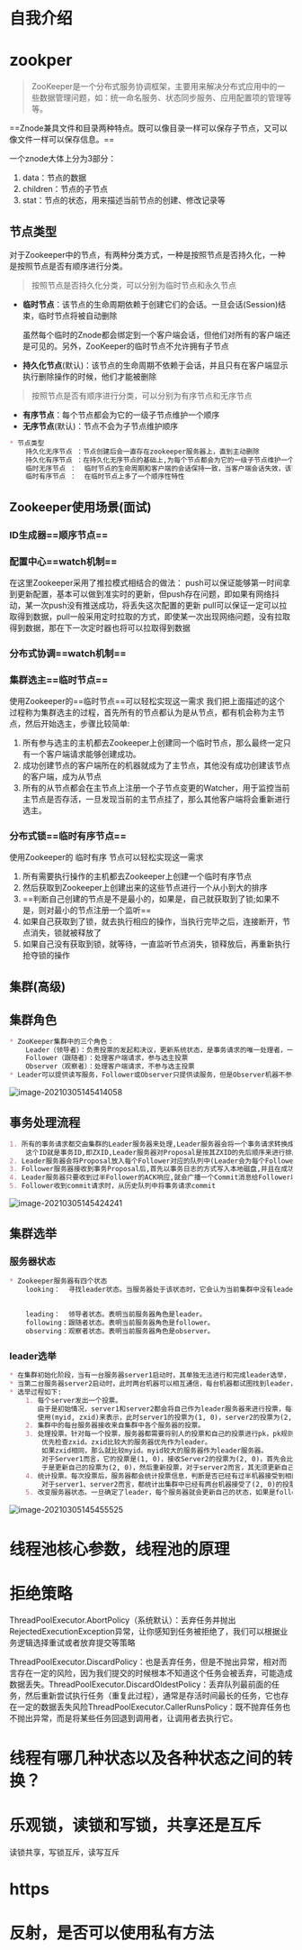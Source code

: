# 自我介绍

# zookper

> ZooKeeper是一个分布式服务协调框架，主要用来解决分布式应用中的一些数据管理问题，如：统一命名服务、状态同步服务、应用配置项的管理等等。

==Znode兼具文件和目录两种特点。既可以像目录一样可以保存子节点，又可以像文件一样可以保存信息。==

一个znode大体上分为3部分：

1. data：节点的数据
2. children：节点的子节点
3. stat：节点的状态，用来描述当前节点的创建、修改记录等

## 节点类型

对于Zookeeper中的节点，有两种分类方式，一种是按照节点是否持久化，一种是按照节点是否有顺序进行分类。

> 按照节点是否持久化分类，可以分别为临时节点和永久节点

- **临时节点**：该节点的生命周期依赖于创建它们的会话。一旦会话(Session)结束，临时节点将被自动删除

  虽然每个临时的Znode都会绑定到一个客户端会话，但他们对所有的客户端还是可见的。另外，ZooKeeper的临时节点不允许拥有子节点

- **持久化节点**(默认)：该节点的生命周期不依赖于会话，并且只有在客户端显示执行删除操作的时候，他们才能被删除

> 按照节点是否有顺序进行分类，可以分别为有序节点和无序节点

- **有序节点**：每个节点都会为它的一级子节点维护一个顺序
- **无序节点**(默认)：节点不会为子节点维护顺序

~~~markdown
* 节点类型
	持久化无序节点 ：节点创建后会一直存在zookeeper服务器上，直到主动删除
	持久化有序节点 ：在持久化无序节点的基础上,为每个节点都会为它的一级子节点维护一个顺序
	临时无序节点 ：  临时节点的生命周期和客户端的会话保持一致，当客户端会话失效，该节点自动清理
	临时有序节点 ：  在临时节点上多了一个顺序性特性
~~~

## Zookeeper使用场景(面试)

### ID生成器==顺序节点==

### 配置中心==watch机制==

在这里Zookeeper采用了推拉模式相结合的做法：
    	push可以保证能够第一时间拿到更新配置，基本可以做到准实时的更新，但push存在问题，即如果有网络抖动，某一次push没有推送成功，将丢失这次配置的更新
    	pull可以保证一定可以拉取得到数据，pull一般采用定时拉取的方式，即使某一次出现网络问题，没有拉取得到数据，那在下一次定时器也将可以拉取得到数据

### 分布式协调==watch机制==

### 集群选主==临时节点==

使用Zookeeper的==临时节点==可以轻松实现这一需求
我们把上面描述的这个过程称为集群选主的过程，首先所有的节点都认为是从节点，都有机会称为主节点，然后开始选主，步骤比较简单:

1. 所有参与选主的主机都去Zookeeper上创建同一个临时节点，那么最终一定只有一个客户端请求能够创建成功。
2. 成功创建节点的客户端所在的机器就成为了主节点，其他没有成功创建该节点的客户端，成为从节点
3. 所有的从节点都会在主节点上注册一个子节点变更的Watcher，用于监控当前主节点是否存活，一旦发现当前的主节点挂了，那么其他客户端将会重新进行选主。

### 分布式锁==临时有序节点==

使用Zookeeper的   临时有序   节点可以轻松实现这一需求

1. 所有需要执行操作的主机都去Zookeeper上创建一个临时有序节点
2. 然后获取到Zookeeper上创建出来的这些节点进行一个从小到大的排序
3. ==判断自己创建的节点是不是最小的，如果是，自己就获取到了锁;如果不是，则对最小的节点注册一个监听==
4. 如果自己获取到了锁，就去执行相应的操作，当执行完毕之后，连接断开，节点消失，锁就被释放了
5. 如果自己没有获取到锁，就等待，一直监听节点消失，锁释放后，再重新执行抢夺锁的操作

## 集群(高级)

## 集群角色

~~~markdown
* ZooKeeper集群中的三个角色：
	Leader（领导者）：负责投票的发起和决议，更新系统状态，是事务请求的唯一处理者，一个ZooKeeper同一时刻只会有一个Leader
	Follower（跟随者）：处理客户端请求，参与选主投票
	Observer（观察者）：处理客户端请求，不参与选主投票
* Leader可以提供读写服务，Follower或Observer只提供读服务，但是Observer机器不参与Leader选举，也不参与写操作的『过半写成功』策略
~~~

![image-20210305145414058](assets/image-20210305145414058.png)

## 事务处理流程

~~~markdown
1. 所有的事务请求都交由集群的Leader服务器来处理,Leader服务器会将一个事务请求转换成一个Proposal(提议),并为其生成一个全局递增的唯一ID,
    这个ID就是事务ID,即ZXID,Leader服务器对Proposal是按其ZXID的先后顺序来进行排序和处理的。
2. Leader服务器会将Proposal放入每个Follower对应的队列中(Leader会为每个Follower分配一个单独的队列),并以FIFO的方式发送给Follower服务器。
3. Follower服务器接收到事务Proposal后,首先以事务日志的方式写入本地磁盘,并且在成功后返回Leader服务器一个ACK响应。
4. Leader服务器只要收到过半Follower的ACK响应,就会广播一个Commit消息给Follower以通知其进行Proposal的提交,同时Leader自身也会完成Proposal的提交。
5. Follower收到commit请求时，从历史队列中将事务请求commit
~~~

![image-20210305145424241](assets/image-20210305145424241.png)

## 集群选举

### 服务器状态

~~~markdown
* Zookeeper服务器有四个状态
	looking：  寻找leader状态。当服务器处于该状态时，它会认为当前集群中没有leader，因此需要进入leader选举状态。
	
	
	leading：  领导者状态。表明当前服务器角色是leader。
	following：跟随者状态。表明当前服务器角色是follower。
	observing：观察者状态。表明当前服务器角色是observer。
~~~

### leader选举

~~~markdown
* 在集群初始化阶段，当有一台服务器server1启动时，其单独无法进行和完成leader选举，
* 当第二台服务器server2启动时，此时两台机器可以相互通信，每台机器都试图找到leader，于是进入leader选举过程。 
* 选举过程如下:
	1. 每个server发出一个投票。
	   由于是初始情况，server1和server2都会将自己作为leader服务器来进行投票，每次投票会包含所推举的服务器的myid和zxid，
	   使用(myid, zxid)来表示，此时server1的投票为(1, 0)，server2的投票为(2, 0)，然后各自将这个投票发给集群中其他机器。
	2. 集群中的每台服务器接收来自集群中各个服务器的投票。
	3. 处理投票。针对每一个投票，服务器都需要将别人的投票和自己的投票进行pk，pk规则如下:
		优先检查zxid。zxid比较大的服务器优先作为leader。
		如果zxid相同，那么就比较myid。myid较大的服务器作为leader服务器。
 		对于Server1而言，它的投票是(1, 0)，接收Server2的投票为(2, 0)，首先会比较两者的zxid，均为0，再比较myid，此时server2的myid最大，
 		于是更新自己的投票为(2, 0)，然后重新投票，对于server2而言，其无须更新自己的投票，只是再次向集群中所有机器发出上一次投票信息即可。
	4. 统计投票。每次投票后，服务器都会统计投票信息，判断是否已经有过半机器接受到相同的投票信息，
		对于server1、server2而言，都统计出集群中已经有两台机器接受了(2, 0)的投票信息，此时便认为已经选出了leader
	5. 改变服务器状态。一旦确定了leader，每个服务器就会更新自己的状态，如果是follower，那么就变更为following，如果是leader，就变更为leading。
~~~

![image-20210305145455525](assets/image-20210305145455525.png)

# 线程池核心参数，线程池的原理

# 拒绝策略

ThreadPoolExecutor.AbortPolicy（系统默认）：丢弃任务并抛出RejectedExecutionException异常，让你感知到任务被拒绝了，我们可以根据业务逻辑选择重试或者放弃提交等策略

ThreadPoolExecutor.DiscardPolicy：也是丢弃任务，但是不抛出异常，相对而言存在一定的风险，因为我们提交的时候根本不知道这个任务会被丢弃，可能造成数据丢失。ThreadPoolExecutor.DiscardOldestPolicy：丢弃队列最前面的任务，然后重新尝试执行任务（重复此过程），通常是存活时间最长的任务，它也存在一定的数据丢失风险ThreadPoolExecutor.CallerRunsPolicy：既不抛弃任务也不抛出异常，而是将某些任务回退到调用者，让调用者去执行它。

# 线程有哪几种状态以及各种状态之间的转换？

# 乐观锁，读锁和写锁，共享还是互斥

读锁共享，写锁互斥，读写互斥

# https

# 反射，是否可以使用私有方法